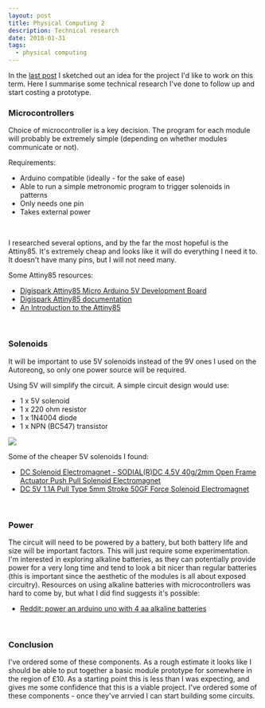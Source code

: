```yaml
---
layout: post
title: Physical Computing 2
description: Technical research
date: 2018-01-31
tags:
  - physical computing
---
```


In the <a href="https://samludford.github.io/2018/phys-comp-1-ideas/">last post</a> I sketched out an idea for the project I'd like to work on this term. Here I summarise some technical research I've done to follow up and start costing a prototype.

### Microcontrollers

Choice of microcontroller is a key decision. The program for each module will probably be extremely simple (depending on whether modules communicate or not).

Requirements:

- Arduino compatible (ideally - for the sake of ease)
- Able to run a simple metronomic program to trigger solenoids in patterns
- Only needs one pin
- Takes external power

<br />

I researched several options, and by the far the most hopeful is the Attiny85. It's extremely cheap and looks like it will do everything I need it to. It doesn't have many pins, but I will not need many.

Some Attiny85 resources:

- <a href="https://www.amazon.co.uk/Digispark-Attiny85-Arduino-Development-SELLER/dp/B01H3EO50G/ref=sr_1_12?ie=UTF8&qid=1518026800&sr=8-12&keywords=attiny85#productDetails">Digispark Attiny85 Micro Arduino 5V Development Board</a>
- <a href="http://digistump.com/wiki/digispark/tutorials/connecting">Digispark Attiny85 documentation</a>
- <a href="http://andybrown.me.uk/2010/11/07/an-introduction-to-the-attiny854525/">An Introduction to the Attiny85</a>

<br />

### Solenoids

It will be important to use 5V solenoids instead of the 9V ones I used on the Autoreong, so only one power source will be required.

Using 5V will simplify the circuit. A simple circuit design would use:

- 1 x 5V solenoid
- 1 x 220 ohm resistor
- 1 x 1N4004 diode
- 1 x NPN (BC547) transistor

<img src="{{site.url}}/assets/images/simple_solenoid_5V_diagram.png">  

Some of the cheaper 5V solenoids I found:
-	<a href="https://www.amazon.co.uk/DC-Solenoid-Electromagnet-SODIAL-Actuator/dp/B01GZWMSE2/ref=pd_sbs_60_2?_encoding=UTF8&pd_rd_i=B01GZWMSE2&pd_rd_r=0D8F4454473EZY943K2D&pd_rd_w=1BTuS&pd_rd_wg=vG61L&psc=1&refRID=0D8F4454473EZY943K2D">DC Solenoid Electromagnet - SODIAL(R)DC 4.5V 40g/2mm Open Frame Actuator Push Pull Solenoid Electromagnet</a>
- <a href="https://www.amazon.co.uk/1-1A-Stroke-Force-Solenoid-Electromagnet/dp/B00EZJS2UW/ref=sr_1_2?ie=UTF8&qid=1518026953&sr=8-2&keywords=5v+solenoid">DC 5V 1.1A Pull Type 5mm Stroke 50GF Force Solenoid Electromagnet</a>

<br />


### Power

The circuit will need to be powered by a battery, but both battery life and size will be important factors. This will just require some experimentation. I'm interested in exploring alkaline batteries, as they can potentially provide power for a very long time and tend to look a bit nicer than regular batteries (this is important since the aesthetic of the modules is all about exposed circuitry). Resources on using alkaline batteries with microcontrollers was hard to come by, but what I did find suggests it's possible:

- <a href="https://www.reddit.com/r/arduino/comments/5pvv0h/power_an_arduino_uno_with_4_aa_alkaline_batteries/">Reddit: power an arduino uno with 4 aa alkaline batteries</a>

<br />

### Conclusion

I've ordered some of these components. As a rough estimate it looks like I should be able to put together a basic module prototype for somewhere in the region of £10. As a starting point this is less than I was expecting, and gives me some confidence that this is a viable project. I've ordered some of these components - once they've arrvied I can start building some circuits.

